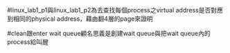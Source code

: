 #linux_lab1_p1與linux_lab1_p2為去查找每個process之virtual address是否對應到相同的physical address，藉由翻4層的page來證明

#clean跟enter wait queue顧名思義是創建wait queue與把wait queue內的process給叫醒
